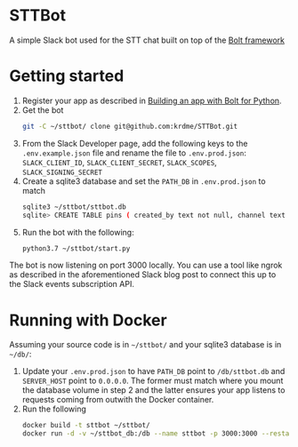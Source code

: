 # STTBot

A simple Slack bot used for the STT chat built on top of the [Bolt framework](https://github.com/SlackAPI/bolt-python)

# Getting started

1. Register your app as described in [Building an app with Bolt for Python](https://api.slack.com/start/building/bolt-python#start).
2. Get the bot
   ```bash
   git -C ~/sttbot/ clone git@github.com:krdme/STTBot.git
   ```
3. From the Slack Developer page, add the following keys to the `.env.example.json` file and rename the file to `.env.prod.json`:
   `SLACK_CLIENT_ID`, `SLACK_CLIENT_SECRET`, `SLACK_SCOPES`, `SLACK_SIGNING_SECRET`
4. Create a sqlite3 database and set the `PATH_DB` in `.env.prod.json` to match
   ```bash
   sqlite3 ~/sttbot/sttbot.db
   sqlite> CREATE TABLE pins ( created_by text not null, channel text not null, timestamp text not null, created_at datetime DEFAULT CURRENT_TIMESTAMP not null, json text, permalink text, primary key ( channel, timestamp) );
   ```
5. Run the bot with the following:
    ```bash
    python3.7 ~/sttbot/start.py
    ```

The bot is now listening on port 3000 locally. You can use a tool like ngrok as described in the aforementioned Slack blog post to connect this up to the Slack events subscription API.

# Running with Docker

Assuming your source code is in `~/sttbot/` and your sqlite3 database is in `~/db/`:

1. Update your `.env.prod.json` to have `PATH_DB` point to `/db/sttbot.db` and `SERVER_HOST` point to `0.0.0.0`. The former must match where you mount the database volume in step 2 and the latter ensures your app listens to requests coming from outwith the Docker container.
2. Run the following
    ```bash
    docker build -t sttbot ~/sttbot/
    docker run -d -v ~/sttbot_db:/db --name sttbot -p 3000:3000 --restart unless-stopped sttbot
    ```
